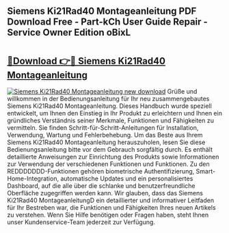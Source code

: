 ## Siemens Ki21Rad40 Montageanleitung PDF Download Free - Part-kCh User Guide Repair - Service Owner Edition oBixL

# <h2><a href="http://df6ibg.blite.top/?on=Siemens+Ki21Rad40+Montageanleitung">🔗Download 👉🔴 Siemens Ki21Rad40 Montageanleitung</a></h2>

[![Siemens Ki21Rad40 Montageanleitung new download](https://i.imgur.com/lujVjoI.png)](http://df6ibg.blite.top/?on=Siemens+Ki21Rad40+Montageanleitung)
Grüße und willkommen in der Bedienungsanleitung für Ihr neu zusammengebautes Siemens Ki21Rad40 Montageanleitung. Dieses Handbuch wurde speziell entwickelt, um Ihnen den Einstieg in Ihr Produkt zu erleichtern und Ihnen ein gründliches Verständnis seiner Merkmale, Funktionen und Fähigkeiten zu vermitteln. Sie finden Schritt-für-Schritt-Anleitungen für Installation, Verwendung, Wartung und Fehlerbehebung. Um das Beste aus Ihrem Siemens Ki21Rad40 Montageanleitung herauszuholen, lesen Sie diese Bedienungsanleitung bitte vor dem Gebrauch sorgfältig durch. Es enthält detaillierte Anweisungen zur Einrichtung des Produkts sowie Informationen zur Verwendung der verschiedenen Funktionen und Funktionen. Zu den REDDDDDDD-Funktionen gehören biometrische Authentifizierung, Smart-Home-Integration, automatische Updates und ein personalisiertes Dashboard, auf die alle über die schlanke und benutzerfreundliche Oberfläche zugegriffen werden kann. Wir glauben, dass das Siemens Ki21Rad40 MontageanleitungD ein detaillierter und informativer Leitfaden für Ihr Bestreben war, die Funktionen und Fähigkeiten Ihres neuen Artikels zu verstehen. Wenn Sie Hilfe benötigen oder Fragen haben, steht Ihnen unser Kundenservice-Team jederzeit zur Verfügung.
